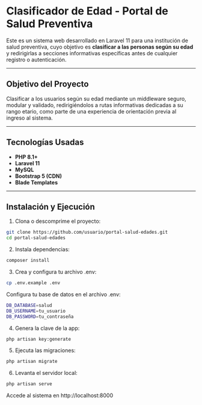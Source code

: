 # Clasificador de Edad - Portal de Salud Preventiva

Este es un sistema web desarrollado en Laravel 11 para una institución de salud preventiva, cuyo objetivo es **clasificar a las personas según su edad** y redirigirlas a secciones informativas específicas antes de cualquier registro o autenticación.

---

## Objetivo del Proyecto

Clasificar a los usuarios según su edad mediante un middleware seguro, modular y validado, redirigiéndolos a rutas informativas dedicadas a su rango etario, como parte de una experiencia de orientación previa al ingreso al sistema.

---

## Tecnologías Usadas

- **PHP 8.1+**
- **Laravel 11**
- **MySQL**
- **Bootstrap 5 (CDN)**
- **Blade Templates**

---

## Instalación y Ejecución

1. Clona o descomprime el proyecto:

```bash
git clone https://github.com/usuario/portal-salud-edades.git
cd portal-salud-edades
```

2. Instala dependencias:

```bash
composer install
```

3. Crea y configura tu archivo .env:


```bash
cp .env.example .env
```

Configura tu base de datos en el archivo .env:

```bash
DB_DATABASE=salud
DB_USERNAME=tu_usuario
DB_PASSWORD=tu_contraseña
```

4. Genera la clave de la app:

```bash
php artisan key:generate
```

5. Ejecuta las migraciones:

```bash
php artisan migrate
```

6. Levanta el servidor local:

```bash
php artisan serve
```

Accede al sistema en http://localhost:8000


